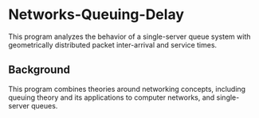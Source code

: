 # Networks-Queuing-Delay
This program analyzes the behavior of a single-server queue system with geometrically distributed packet inter-arrival and service times. 
## Background
This program combines theories around networking concepts, including queuing theory and its applications to computer networks, and single-server queues.
